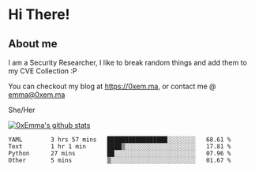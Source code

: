 # Hi There!

## About me
I am a Security Researcher, I like to break random things and add them to my CVE Collection :P 

You can checkout my blog at https://0xem.ma, or contact me @ [emma@0xem.ma](mailto:emma@0xem.ma)

She/Her

[![0xEmma's github stats](https://github-readme-stats.vercel.app/api?username=0xEmma&count_private=true&show_icons=true&theme=dark)](https://github.com/0xEmma)
<!--START_SECTION:waka-->

```text
YAML        3 hrs 57 mins   █████████████████░░░░░░░░   68.61 %
Text        1 hr 1 min      ████▒░░░░░░░░░░░░░░░░░░░░   17.81 %
Python      27 mins         ██░░░░░░░░░░░░░░░░░░░░░░░   07.96 %
Other       5 mins          ▒░░░░░░░░░░░░░░░░░░░░░░░░   01.67 %
```

<!--END_SECTION:waka-->
